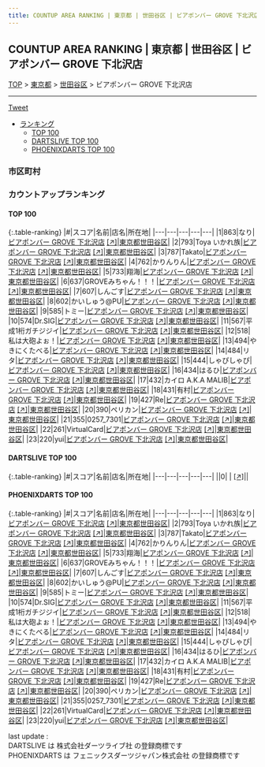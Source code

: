 ```yaml
---
title: COUNTUP AREA RANKING | 東京都 | 世田谷区 | ビアポンバー GROVE 下北沢店
---
```

## COUNTUP AREA RANKING | 東京都 | 世田谷区 | ビアポンバー GROVE 下北沢店

[TOP](/darts/rank/) > [東京都](/darts/rank/東京都/) > [世田谷区](/darts/rank/東京都/世田谷区/) > ビアポンバー GROVE 下北沢店

___

<a href="https://twitter.com/share?ref_src=twsrc%5Etfw" data-text="COUNTUP AREA RANKING | 東京都世田谷区ビアポンバー GROVE 下北沢店" class="twitter-share-button" data-hashtags="DARTSLIVE,PHOENIXDARTS,darts,ダーツ" data-show-count="false">Tweet</a>

* [ランキング](#カウントアップランキング)
    * [TOP 100](#top-100)
    * [DARTSLIVE TOP 100](#dartslive-top-100)
    * [PHOENIXDARTS TOP 100](#phoenixdarts-top-100)

### 市区町村

<ul>

</ul>

### カウントアップランキング

#### TOP 100



{:.table-ranking}
|#|スコア|名前|店名|所在地|
|---|---|---|---|---|
|1|863|<span class="rank-name-pd">なり</span>|<a href="/darts/rank/shops/94695.html">ビアポンバー GROVE 下北沢店</a> <a href="https://vs.phoenixdarts.com/jp/shop/shopDetailInfo/s_94695?s_seq=94695">[↗]</a>|<a href="/darts/rank/東京都/世田谷区">東京都世田谷区</a>|
|2|793|<span class="rank-name-pd">Toya いかれ族</span>|<a href="/darts/rank/shops/94695.html">ビアポンバー GROVE 下北沢店</a> <a href="https://vs.phoenixdarts.com/jp/shop/shopDetailInfo/s_94695?s_seq=94695">[↗]</a>|<a href="/darts/rank/東京都/世田谷区">東京都世田谷区</a>|
|3|787|<span class="rank-name-pd">Takato</span>|<a href="/darts/rank/shops/94695.html">ビアポンバー GROVE 下北沢店</a> <a href="https://vs.phoenixdarts.com/jp/shop/shopDetailInfo/s_94695?s_seq=94695">[↗]</a>|<a href="/darts/rank/東京都/世田谷区">東京都世田谷区</a>|
|4|762|<span class="rank-name-pd">かりんりん</span>|<a href="/darts/rank/shops/94695.html">ビアポンバー GROVE 下北沢店</a> <a href="https://vs.phoenixdarts.com/jp/shop/shopDetailInfo/s_94695?s_seq=94695">[↗]</a>|<a href="/darts/rank/東京都/世田谷区">東京都世田谷区</a>|
|5|733|<span class="rank-name-pd">翔海</span>|<a href="/darts/rank/shops/94695.html">ビアポンバー GROVE 下北沢店</a> <a href="https://vs.phoenixdarts.com/jp/shop/shopDetailInfo/s_94695?s_seq=94695">[↗]</a>|<a href="/darts/rank/東京都/世田谷区">東京都世田谷区</a>|
|6|637|<span class="rank-name-pd">GROVEみちゃん！！！</span>|<a href="/darts/rank/shops/94695.html">ビアポンバー GROVE 下北沢店</a> <a href="https://vs.phoenixdarts.com/jp/shop/shopDetailInfo/s_94695?s_seq=94695">[↗]</a>|<a href="/darts/rank/東京都/世田谷区">東京都世田谷区</a>|
|7|607|<span class="rank-name-pd">しんごす</span>|<a href="/darts/rank/shops/94695.html">ビアポンバー GROVE 下北沢店</a> <a href="https://vs.phoenixdarts.com/jp/shop/shopDetailInfo/s_94695?s_seq=94695">[↗]</a>|<a href="/darts/rank/東京都/世田谷区">東京都世田谷区</a>|
|8|602|<span class="rank-name-pd">かいしゅう@PU</span>|<a href="/darts/rank/shops/94695.html">ビアポンバー GROVE 下北沢店</a> <a href="https://vs.phoenixdarts.com/jp/shop/shopDetailInfo/s_94695?s_seq=94695">[↗]</a>|<a href="/darts/rank/東京都/世田谷区">東京都世田谷区</a>|
|9|585|<span class="rank-name-pd">トミー</span>|<a href="/darts/rank/shops/94695.html">ビアポンバー GROVE 下北沢店</a> <a href="https://vs.phoenixdarts.com/jp/shop/shopDetailInfo/s_94695?s_seq=94695">[↗]</a>|<a href="/darts/rank/東京都/世田谷区">東京都世田谷区</a>|
|10|574|<span class="rank-name-pd">Dr.SIG</span>|<a href="/darts/rank/shops/94695.html">ビアポンバー GROVE 下北沢店</a> <a href="https://vs.phoenixdarts.com/jp/shop/shopDetailInfo/s_94695?s_seq=94695">[↗]</a>|<a href="/darts/rank/東京都/世田谷区">東京都世田谷区</a>|
|11|567|<span class="rank-name-pd">平成1桁ガチジジイ</span>|<a href="/darts/rank/shops/94695.html">ビアポンバー GROVE 下北沢店</a> <a href="https://vs.phoenixdarts.com/jp/shop/shopDetailInfo/s_94695?s_seq=94695">[↗]</a>|<a href="/darts/rank/東京都/世田谷区">東京都世田谷区</a>|
|12|518|<span class="rank-name-pd">私は大砲よぉ！</span>|<a href="/darts/rank/shops/94695.html">ビアポンバー GROVE 下北沢店</a> <a href="https://vs.phoenixdarts.com/jp/shop/shopDetailInfo/s_94695?s_seq=94695">[↗]</a>|<a href="/darts/rank/東京都/世田谷区">東京都世田谷区</a>|
|13|494|<span class="rank-name-pd">やきにくたべる</span>|<a href="/darts/rank/shops/94695.html">ビアポンバー GROVE 下北沢店</a> <a href="https://vs.phoenixdarts.com/jp/shop/shopDetailInfo/s_94695?s_seq=94695">[↗]</a>|<a href="/darts/rank/東京都/世田谷区">東京都世田谷区</a>|
|14|484|<span class="rank-name-pd">リタ</span>|<a href="/darts/rank/shops/94695.html">ビアポンバー GROVE 下北沢店</a> <a href="https://vs.phoenixdarts.com/jp/shop/shopDetailInfo/s_94695?s_seq=94695">[↗]</a>|<a href="/darts/rank/東京都/世田谷区">東京都世田谷区</a>|
|15|444|<span class="rank-name-pd">しゃぴしゃぴ</span>|<a href="/darts/rank/shops/94695.html">ビアポンバー GROVE 下北沢店</a> <a href="https://vs.phoenixdarts.com/jp/shop/shopDetailInfo/s_94695?s_seq=94695">[↗]</a>|<a href="/darts/rank/東京都/世田谷区">東京都世田谷区</a>|
|16|434|<span class="rank-name-pd">はるひ</span>|<a href="/darts/rank/shops/94695.html">ビアポンバー GROVE 下北沢店</a> <a href="https://vs.phoenixdarts.com/jp/shop/shopDetailInfo/s_94695?s_seq=94695">[↗]</a>|<a href="/darts/rank/東京都/世田谷区">東京都世田谷区</a>|
|17|432|<span class="rank-name-pd">カイロ A.K.A MALIB</span>|<a href="/darts/rank/shops/94695.html">ビアポンバー GROVE 下北沢店</a> <a href="https://vs.phoenixdarts.com/jp/shop/shopDetailInfo/s_94695?s_seq=94695">[↗]</a>|<a href="/darts/rank/東京都/世田谷区">東京都世田谷区</a>|
|18|431|<span class="rank-name-pd">有村</span>|<a href="/darts/rank/shops/94695.html">ビアポンバー GROVE 下北沢店</a> <a href="https://vs.phoenixdarts.com/jp/shop/shopDetailInfo/s_94695?s_seq=94695">[↗]</a>|<a href="/darts/rank/東京都/世田谷区">東京都世田谷区</a>|
|19|427|<span class="rank-name-pd">Re</span>|<a href="/darts/rank/shops/94695.html">ビアポンバー GROVE 下北沢店</a> <a href="https://vs.phoenixdarts.com/jp/shop/shopDetailInfo/s_94695?s_seq=94695">[↗]</a>|<a href="/darts/rank/東京都/世田谷区">東京都世田谷区</a>|
|20|390|<span class="rank-name-pd">ペリカン</span>|<a href="/darts/rank/shops/94695.html">ビアポンバー GROVE 下北沢店</a> <a href="https://vs.phoenixdarts.com/jp/shop/shopDetailInfo/s_94695?s_seq=94695">[↗]</a>|<a href="/darts/rank/東京都/世田谷区">東京都世田谷区</a>|
|21|355|<span class="rank-name-pd">0257_7301</span>|<a href="/darts/rank/shops/94695.html">ビアポンバー GROVE 下北沢店</a> <a href="https://vs.phoenixdarts.com/jp/shop/shopDetailInfo/s_94695?s_seq=94695">[↗]</a>|<a href="/darts/rank/東京都/世田谷区">東京都世田谷区</a>|
|22|261|<span class="rank-name-pd">VirtualCard</span>|<a href="/darts/rank/shops/94695.html">ビアポンバー GROVE 下北沢店</a> <a href="https://vs.phoenixdarts.com/jp/shop/shopDetailInfo/s_94695?s_seq=94695">[↗]</a>|<a href="/darts/rank/東京都/世田谷区">東京都世田谷区</a>|
|23|220|<span class="rank-name-pd">yui</span>|<a href="/darts/rank/shops/94695.html">ビアポンバー GROVE 下北沢店</a> <a href="https://vs.phoenixdarts.com/jp/shop/shopDetailInfo/s_94695?s_seq=94695">[↗]</a>|<a href="/darts/rank/東京都/世田谷区">東京都世田谷区</a>|


#### DARTSLIVE TOP 100



{:.table-ranking}
|#|スコア|名前|店名|所在地|
|---|---|---|---|---|
||0|<span class="rank-name-dl"> </span>|<a href="/darts/rank/shops/.html"></a> <a href="">[↗]</a>|<a href="/darts/rank//"></a>|


#### PHOENIXDARTS TOP 100



{:.table-ranking}
|#|スコア|名前|店名|所在地|
|---|---|---|---|---|
|1|863|<span class="rank-name-pd">なり</span>|<a href="/darts/rank/shops/94695.html">ビアポンバー GROVE 下北沢店</a> <a href="https://vs.phoenixdarts.com/jp/shop/shopDetailInfo/s_94695?s_seq=94695">[↗]</a>|<a href="/darts/rank/東京都/世田谷区">東京都世田谷区</a>|
|2|793|<span class="rank-name-pd">Toya いかれ族</span>|<a href="/darts/rank/shops/94695.html">ビアポンバー GROVE 下北沢店</a> <a href="https://vs.phoenixdarts.com/jp/shop/shopDetailInfo/s_94695?s_seq=94695">[↗]</a>|<a href="/darts/rank/東京都/世田谷区">東京都世田谷区</a>|
|3|787|<span class="rank-name-pd">Takato</span>|<a href="/darts/rank/shops/94695.html">ビアポンバー GROVE 下北沢店</a> <a href="https://vs.phoenixdarts.com/jp/shop/shopDetailInfo/s_94695?s_seq=94695">[↗]</a>|<a href="/darts/rank/東京都/世田谷区">東京都世田谷区</a>|
|4|762|<span class="rank-name-pd">かりんりん</span>|<a href="/darts/rank/shops/94695.html">ビアポンバー GROVE 下北沢店</a> <a href="https://vs.phoenixdarts.com/jp/shop/shopDetailInfo/s_94695?s_seq=94695">[↗]</a>|<a href="/darts/rank/東京都/世田谷区">東京都世田谷区</a>|
|5|733|<span class="rank-name-pd">翔海</span>|<a href="/darts/rank/shops/94695.html">ビアポンバー GROVE 下北沢店</a> <a href="https://vs.phoenixdarts.com/jp/shop/shopDetailInfo/s_94695?s_seq=94695">[↗]</a>|<a href="/darts/rank/東京都/世田谷区">東京都世田谷区</a>|
|6|637|<span class="rank-name-pd">GROVEみちゃん！！！</span>|<a href="/darts/rank/shops/94695.html">ビアポンバー GROVE 下北沢店</a> <a href="https://vs.phoenixdarts.com/jp/shop/shopDetailInfo/s_94695?s_seq=94695">[↗]</a>|<a href="/darts/rank/東京都/世田谷区">東京都世田谷区</a>|
|7|607|<span class="rank-name-pd">しんごす</span>|<a href="/darts/rank/shops/94695.html">ビアポンバー GROVE 下北沢店</a> <a href="https://vs.phoenixdarts.com/jp/shop/shopDetailInfo/s_94695?s_seq=94695">[↗]</a>|<a href="/darts/rank/東京都/世田谷区">東京都世田谷区</a>|
|8|602|<span class="rank-name-pd">かいしゅう@PU</span>|<a href="/darts/rank/shops/94695.html">ビアポンバー GROVE 下北沢店</a> <a href="https://vs.phoenixdarts.com/jp/shop/shopDetailInfo/s_94695?s_seq=94695">[↗]</a>|<a href="/darts/rank/東京都/世田谷区">東京都世田谷区</a>|
|9|585|<span class="rank-name-pd">トミー</span>|<a href="/darts/rank/shops/94695.html">ビアポンバー GROVE 下北沢店</a> <a href="https://vs.phoenixdarts.com/jp/shop/shopDetailInfo/s_94695?s_seq=94695">[↗]</a>|<a href="/darts/rank/東京都/世田谷区">東京都世田谷区</a>|
|10|574|<span class="rank-name-pd">Dr.SIG</span>|<a href="/darts/rank/shops/94695.html">ビアポンバー GROVE 下北沢店</a> <a href="https://vs.phoenixdarts.com/jp/shop/shopDetailInfo/s_94695?s_seq=94695">[↗]</a>|<a href="/darts/rank/東京都/世田谷区">東京都世田谷区</a>|
|11|567|<span class="rank-name-pd">平成1桁ガチジジイ</span>|<a href="/darts/rank/shops/94695.html">ビアポンバー GROVE 下北沢店</a> <a href="https://vs.phoenixdarts.com/jp/shop/shopDetailInfo/s_94695?s_seq=94695">[↗]</a>|<a href="/darts/rank/東京都/世田谷区">東京都世田谷区</a>|
|12|518|<span class="rank-name-pd">私は大砲よぉ！</span>|<a href="/darts/rank/shops/94695.html">ビアポンバー GROVE 下北沢店</a> <a href="https://vs.phoenixdarts.com/jp/shop/shopDetailInfo/s_94695?s_seq=94695">[↗]</a>|<a href="/darts/rank/東京都/世田谷区">東京都世田谷区</a>|
|13|494|<span class="rank-name-pd">やきにくたべる</span>|<a href="/darts/rank/shops/94695.html">ビアポンバー GROVE 下北沢店</a> <a href="https://vs.phoenixdarts.com/jp/shop/shopDetailInfo/s_94695?s_seq=94695">[↗]</a>|<a href="/darts/rank/東京都/世田谷区">東京都世田谷区</a>|
|14|484|<span class="rank-name-pd">リタ</span>|<a href="/darts/rank/shops/94695.html">ビアポンバー GROVE 下北沢店</a> <a href="https://vs.phoenixdarts.com/jp/shop/shopDetailInfo/s_94695?s_seq=94695">[↗]</a>|<a href="/darts/rank/東京都/世田谷区">東京都世田谷区</a>|
|15|444|<span class="rank-name-pd">しゃぴしゃぴ</span>|<a href="/darts/rank/shops/94695.html">ビアポンバー GROVE 下北沢店</a> <a href="https://vs.phoenixdarts.com/jp/shop/shopDetailInfo/s_94695?s_seq=94695">[↗]</a>|<a href="/darts/rank/東京都/世田谷区">東京都世田谷区</a>|
|16|434|<span class="rank-name-pd">はるひ</span>|<a href="/darts/rank/shops/94695.html">ビアポンバー GROVE 下北沢店</a> <a href="https://vs.phoenixdarts.com/jp/shop/shopDetailInfo/s_94695?s_seq=94695">[↗]</a>|<a href="/darts/rank/東京都/世田谷区">東京都世田谷区</a>|
|17|432|<span class="rank-name-pd">カイロ A.K.A MALIB</span>|<a href="/darts/rank/shops/94695.html">ビアポンバー GROVE 下北沢店</a> <a href="https://vs.phoenixdarts.com/jp/shop/shopDetailInfo/s_94695?s_seq=94695">[↗]</a>|<a href="/darts/rank/東京都/世田谷区">東京都世田谷区</a>|
|18|431|<span class="rank-name-pd">有村</span>|<a href="/darts/rank/shops/94695.html">ビアポンバー GROVE 下北沢店</a> <a href="https://vs.phoenixdarts.com/jp/shop/shopDetailInfo/s_94695?s_seq=94695">[↗]</a>|<a href="/darts/rank/東京都/世田谷区">東京都世田谷区</a>|
|19|427|<span class="rank-name-pd">Re</span>|<a href="/darts/rank/shops/94695.html">ビアポンバー GROVE 下北沢店</a> <a href="https://vs.phoenixdarts.com/jp/shop/shopDetailInfo/s_94695?s_seq=94695">[↗]</a>|<a href="/darts/rank/東京都/世田谷区">東京都世田谷区</a>|
|20|390|<span class="rank-name-pd">ペリカン</span>|<a href="/darts/rank/shops/94695.html">ビアポンバー GROVE 下北沢店</a> <a href="https://vs.phoenixdarts.com/jp/shop/shopDetailInfo/s_94695?s_seq=94695">[↗]</a>|<a href="/darts/rank/東京都/世田谷区">東京都世田谷区</a>|
|21|355|<span class="rank-name-pd">0257_7301</span>|<a href="/darts/rank/shops/94695.html">ビアポンバー GROVE 下北沢店</a> <a href="https://vs.phoenixdarts.com/jp/shop/shopDetailInfo/s_94695?s_seq=94695">[↗]</a>|<a href="/darts/rank/東京都/世田谷区">東京都世田谷区</a>|
|22|261|<span class="rank-name-pd">VirtualCard</span>|<a href="/darts/rank/shops/94695.html">ビアポンバー GROVE 下北沢店</a> <a href="https://vs.phoenixdarts.com/jp/shop/shopDetailInfo/s_94695?s_seq=94695">[↗]</a>|<a href="/darts/rank/東京都/世田谷区">東京都世田谷区</a>|
|23|220|<span class="rank-name-pd">yui</span>|<a href="/darts/rank/shops/94695.html">ビアポンバー GROVE 下北沢店</a> <a href="https://vs.phoenixdarts.com/jp/shop/shopDetailInfo/s_94695?s_seq=94695">[↗]</a>|<a href="/darts/rank/東京都/世田谷区">東京都世田谷区</a>|


<div class="footer border-top border-gray-light mt-5 pt-3 text-right text-gray">
    last update : <span style="font-weight: italic" id="foot_last_modified"></span><br />
    DARTSLIVE は 株式会社ダーツライブ社 の登録商標です<br />
    PHOENIXDARTS は フェニックスダーツジャパン株式会社 の登録商標です<br />
</div>

<script src="https://cdnjs.cloudflare.com/ajax/libs/jquery.tablesorter/2.31.3/js/jquery.tablesorter.min.js" integrity="sha512-qzgd5cYSZcosqpzpn7zF2ZId8f/8CHmFKZ8j7mU4OUXTNRd5g+ZHBPsgKEwoqxCtdQvExE5LprwwPAgoicguNg==" crossorigin="anonymous" referrerpolicy="no-referrer"></script>
<link rel="stylesheet" href="https://cdnjs.cloudflare.com/ajax/libs/jquery.tablesorter/2.31.3/css/theme.default.min.css" integrity="sha512-wghhOJkjQX0Lh3NSWvNKeZ0ZpNn+SPVXX1Qyc9OCaogADktxrBiBdKGDoqVUOyhStvMBmJQ8ZdMHiR3wuEq8+w==" crossorigin="anonymous" referrerpolicy="no-referrer" />
<script>
$(function() {
    $(".table-ranking").tablesorter({sortList:[[0, 0]]});
    $("#foot_last_modified").text(formatDate(new Date(document.lastModified), 'yyyy-MM-dd HH:mm:ss'));
});
</script>

<script async src="https://platform.twitter.com/widgets.js" charset="utf-8"></script>